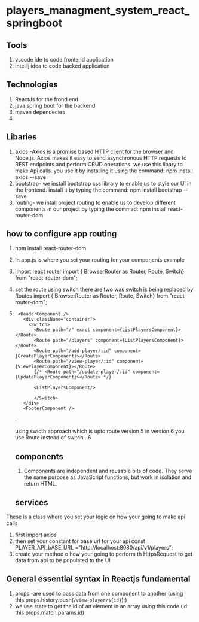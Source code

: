 # players_managment_system_react_springboot

## Tools 
1. vscode ide to code frontend application
2. intellij idea to code backed application

## Technologies
1. ReactJs for the frond end
2. java spring boot for the backend
3. maven dependecies
4.

## Libaries 
1. axios -Axios is a promise based HTTP client for the browser and Node.js. Axios makes it easy to send asynchronous HTTP requests to REST endpoints and perform CRUD operations. we use this libary to make Api calls. you use it by installing it using the command: npm install axios --save
2. bootstrap- we install bootstrap css library to enable us to style our UI in the frontend. install it by typing the command: npm install bootstrap --save
3. routing- we intall project routing to enable us to develop different components in our project by typing the commad: npm install react-router-dom


## how to configure app routing 
1. npm install react-router-dom 
2. In app.js is where you set your routing for your components example
3. import react router import { BrowserRouter as Router, Route, Switch} from "react-router-dom";
4. set the route using switch there are two was switch is being replaced by Routes import { BrowserRouter as Router, Route, Switch} from "react-router-dom";
5. <Router>
       
        <HeaderComponent />
          <div className="container">
            <Switch>
              <Route path="/" exact component={ListPlayersComponent}></Route>
              <Route path="/players" component={ListPlayersComponent}></Route>
              <Route path="/add-player/:id" component={CreatePlayerComponent}></Route>
              <Route path="/view-player/:id" component={ViewPlayerComponent}></Route>
              {/* <Route path="/update-player/:id" component={UpdatePlayerComponent}></Route> */}
              
              <ListPlayersComponent/>
              
              </Switch>
          </div>
          <FooterComponent />
       
      </Router>.
     
     using swicth approach which is upto route version 5 in version 6 you use Route instead of switch
   .
   6 
   
   ## components
   1. Components are independent and reusable bits of code. They serve the same purpose as JavaScript functions, but work in isolation and return HTML.
   
   ## services
  These is a class  where you set your logic on how your going to make api calls 
  1. first import axios
  2. then set your constant for base url for your api const PLAYER_API_bASE_URL ="http://localhost:8080/api/v1/players";
  3. create your method o how your going to perform th HttpsRequest to get data from api to be populated to the UI


 ## General essential syntax in Reactjs fundamental
 1. props -are used to pass data from one component to another (using this.props.history.push(`/view-player/${id}`);)
 2. we use state to get the id of an element in an array using this code (id: this.props.match.params.id)
      
      

